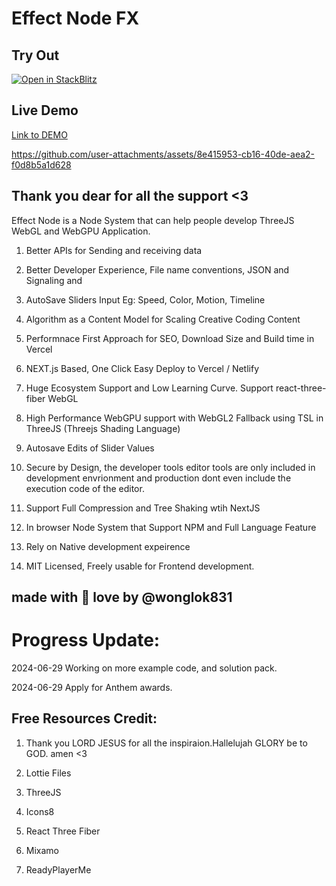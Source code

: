# Effect Node FX

## Try Out

[![Open in StackBlitz](https://developer.stackblitz.com/img/open_in_stackblitz.svg)](https://stackblitz.com/github/wonglok/effectnode-fx)

## Live Demo

[Link to DEMO](https://www.effectnode.com/demo)

https://github.com/user-attachments/assets/8e415953-cb16-40de-aea2-f0d8b5a1d628

## Thank you dear for all the support <3

Effect Node is a Node System that can help people develop ThreeJS WebGL and WebGPU Application.

1. Better APIs for Sending and receiving data

2. Better Developer Experience, File name conventions, JSON and Signaling and

3. AutoSave Sliders Input Eg: Speed, Color, Motion, Timeline

4. Algorithm as a Content Model for Scaling Creative Coding Content

5. Performnace First Approach for SEO, Download Size and Build time in Vercel

6. NEXT.js Based, One Click Easy Deploy to Vercel / Netlify

7. Huge Ecosystem Support and Low Learning Curve. Support react-three-fiber WebGL

8. High Performance WebGPU support with WebGL2 Fallback using TSL in ThreeJS (Threejs Shading Language)

9. Autosave Edits of Slider Values

10. Secure by Design, the developer tools editor tools are only included in development envrionment and production dont even include the execution code of the editor.

11. Support Full Compression and Tree Shaking wtih NextJS

12. In browser Node System that Support NPM and Full Language Feature

13. Rely on Native development expeirence

14. MIT Licensed, Freely usable for Frontend development.

## made with 💖 love by @wonglok831

# Progress Update:

2024-06-29 Working on more example code, and solution pack.

2024-06-29 Apply for Anthem awards.

## Free Resources Credit:

1. Thank you LORD JESUS for all the inspiraion.Hallelujah GLORY be to GOD. amen <3

2. Lottie Files

3. ThreeJS

4. Icons8

5. React Three Fiber

6. Mixamo

7. ReadyPlayerMe
